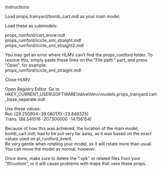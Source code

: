 Instructions:

Load props_trainyard/bomb_cart.mdl as your main model.

Load these as submodels:

props_rumford/cart_snow.mdl<br>
props_rumford/icicle_sml_straight.mdl<br>
props_rumford/icicle_sml_straight2.mdl

You may get an error where HLMV can't find the props_rumford folder. To resolve this, simply paste these lines on the "File path:" part, and press "Open", for example:<br>
props_rumford/icicle_sml_straight.mdl

Close HLMV.

Open Registry Editor.
Go to HKEY_CURRENT_USER\SOFTWARE\Valve\hlmv\models.props_trainyard.cart_base_separate.mdl

Use these values:<br>
Rot: (29.250904 -39.080170 -23.849325)<br>
Trans: (88.541016 -207.500000 -14.136154)

Because of how this was achieved, the location of the main model, bomb_cart.mdl, had to be put very far away, as it was based on the exact values used on pl_rumford_event.<br>
Be very gentle when rotating your model, as it will rotate more than usual. You can move the model as normal, however.

Once done, make sure to delete the ".vpk" or related files from your "tf/custom", or it will cause problems with maps that uses these props.